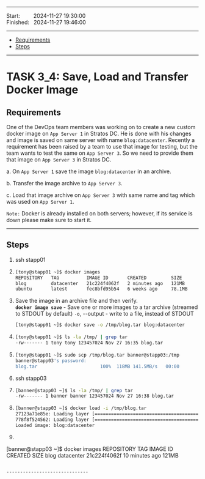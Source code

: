 
------------------------------

Start: &nbsp;&nbsp;&nbsp;&nbsp;&nbsp;&nbsp;&nbsp;&nbsp;2024-11-27 19:30:00  
Finished: &nbsp;&nbsp;2024-11-27 19:46:00

------------------------------

- [Requirements](#requirements)
- [Steps](#steps)

------------------------------

# TASK 3_4: Save, Load and Transfer Docker Image

## Requirements

One of the DevOps team members was working on to create a new custom docker image on `App Server 1` in Stratos DC.
He is done with his changes and image is saved on same server with name `blog:datacenter`.
Recently a requirement has been raised by a team to use that image for testing, but the team wants to test the same on `App Server 3`.
So we need to provide them that image on `App Server 3` in Stratos DC.

a. On `App Server 1` save the image `blog:datacenter` in an archive.

b. Transfer the image archive to `App Server 3`.

c. Load that image archive on `App Server 3` with same name and tag which was used on `App Server 1`.

`Note:` Docker is already installed on both servers; however, if its service is down please make sure to start it.

------------------------------

## Steps

1. ssh stapp01
2. ```bash
   [tony@stapp01 ~]$ docker images
   REPOSITORY   TAG          IMAGE ID       CREATED         SIZE
   blog         datacenter   21c224f4062f   2 minutes ago   121MB
   ubuntu       latest       fec8bfd95b54   6 weeks ago     78.1MB
   ```
3. Save the image in an archive file and then verify.   
   **`docker image save`** - Save one or more images to a tar archive (streamed to STDOUT by default)
   `-o`, --output - write to a file, instead of STDOUT
   ```bash
   [tony@stapp01 ~]$ docker save -o /tmp/blog.tar blog:datacenter
   ```
5. ```bash
   [tony@stapp01 ~]$ ls -la /tmp/ | grep tar
   -rw------- 1 tony tony 123457024 Nov 27 16:35 blog.tar
   ```
6. ```bash
   [tony@stapp01 ~]$ sudo scp /tmp/blog.tar banner@stapp03:/tmp
   banner@stapp03's password: 
   blog.tar                       100%  118MB 141.5MB/s   00:00
   ```
7. ssh stapp03
8. ```bash
   [banner@stapp03 ~]$ ls -la /tmp/ | grep tar
   -rw------- 1 banner banner 123457024 Nov 27 16:38 blog.tar
   ```
9. ```bash
   [banner@stapp03 ~]$ docker load -i /tmp/blog.tar 
   27123a71e85e: Loading layer [==================================================>]  80.63MB/80.63MB
   778f8f524562: Loading layer [==================================================>]  42.81MB/42.81MB
   Loaded image: blog:datacenter
   ```
10. ```bash
   [banner@stapp03 ~]$ docker images
   REPOSITORY   TAG          IMAGE ID       CREATED          SIZE
   blog         datacenter   21c224f4062f   10 minutes ago   121MB
   ```

------------------------------

